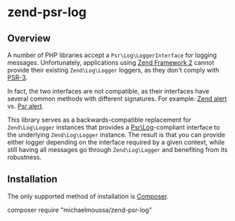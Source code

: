 # zend-psr-log

## Overview

A number of PHP libraries accept a `Psr\Log\LoggerInterface` for logging messages. Unfortunately, applications using
[Zend Framework 2](https://github.com/zendframework/zf2) cannot provide their existing `Zend\Log\Logger` loggers, as
they don't comply with [PSR-3](https://github.com/php-fig/fig-standards/blob/master/accepted/PSR-3-logger-interface.md).

In fact, the two interfaces are not compatible, as their interfaces have several common methods with different
signatures. For example:
[Zend alert](https://github.com/zendframework/zf2/blob/master/library/Zend/Log/LoggerInterface.php#L28) vs.
[Psr alert](https://github.com/php-fig/log/blob/master/Psr/Log/LoggerInterface.php#L41).

This library serves as a backwards-compatible replacement for `Zend\Log\Logger` instances that provides a
[Psr\Log](https://github.com/php-fig/log)-compliant interface to the underlying `Zend\Log\Logger` instance. The
result is that you can provide either logger depending on the interface required by a given context, while still
having all messages go through `Zend\Log\Logger` and benefiting from its robustness.

## Installation

The only supported method of installation is [Composer](https://getcomposer.org/).

composer require "michaelmoussa/zend-psr-log"
